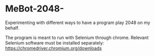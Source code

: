 # MeBot-2048-
Experimenting with different ways to have a program play 2048 on my behalf.

The program is meant to run with Selenium through chrome. Relevant Selenium software must be installed separately:
https://chromedriver.chromium.org/downloads

